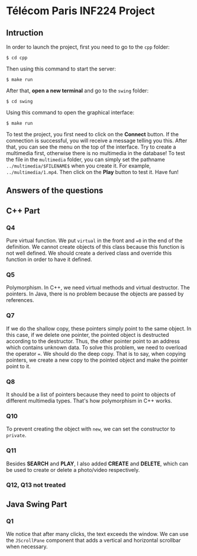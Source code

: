 # Télécom Paris INF224 Project

## Intruction

In order to launch the project, first you need to go to the ```cpp``` folder:
```
$ cd cpp
```
Then using this command to start the server:
```
$ make run
```

After that, **open a new terminal** and go to the ```swing``` folder:
```
$ cd swing
```
Using this command to open the graphical interface:
```
$ make run
```
To test the project, you first need to click on the **Connect** button. If the connection is successful, you will receive a message telling you this.
After that, you can see the menu on the top of the interface. Try to create a multimedia first, otherwise there is no multimedia in the database!
To test the file in the ```multimedia``` folder, you can simply set the pathname ```../multimedia/$FILENAME$``` when you create it. For example, ```../multimedia/1.mp4```. Then click on the **Play** button to test it.
Have fun!

## Answers of the questions

## C++ Part

### Q4
Pure virtual function.
We put ```virtual``` in the front and ```=0``` in the end of the definition.
We cannot create objects of this class because this function is not well defined. We should create a derived class and override this function in order to have it defined.

### Q5
Polymorphism.
In C++, we need virtual methods and virtual destructor.
The pointers. In Java, there is no problem because the objects are passed by references.

### Q7
If we do the shallow copy, these pointers simply point to the same object. In this case, if we delete one pointer, the pointed object is destructed according to the destructor. Thus, the other pointer point to an address which contains unknown data.
To solve this problem, we need to overload the operator ```=```. We should do the deep copy. That is to say, when copying pointers, we create a new copy to the pointed object and make the pointer point to it.

### Q8
It should be a list of pointers because they need to point to objects of different multimedia types. That's how polymorphism in C++ works.

### Q10
To prevent creating the object with ```new```, we can set the constructor to ```private```.

### Q11
Besides **SEARCH** and **PLAY**, I also added **CREATE** and **DELETE**, which can be used to create or delete a photo/video respectively.

### Q12, Q13 not treated

## Java Swing Part

### Q1
We notice that after many clicks, the text exceeds the window. We can use the ```JScrollPane``` component that adds a vertical and horizontal scrollbar when necessary.